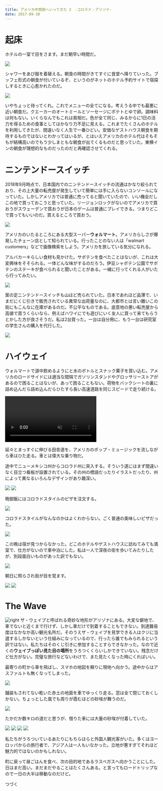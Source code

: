 ```yaml
---
title: アメリカ中西部へいってきた 2　-コロラド・アリゾナ-
date: 2017-09-30
---
```


# 起床
ホテルの一室で目をさます。まだ朝早い時間だ。

![](https://farm5.staticflickr.com/4457/37591945372_296bf0f8c3_h.jpg)

シャワーをあび服を着替える。朝食の時間がきてすぐに食堂へ降りていった。ブッフェ形式の朝食が付いているぞ、というのがネットのホテル予約サイトで宿探しするときに心惹かれたのだ。

![](https://farm5.staticflickr.com/4465/37591946002_d79b4a6b20_h.jpg)

いやちょっと待ってくれ。これでメニューの全てになる。考えうる中でも最悪に近い朝食だ。クエーカーのオートミールとソーセージにポテトとゆで卵。調味料は何もない。いくらなんでもこれは貧相だ。色が全て同じ、みるからに1日の活力を得るための食事としてはかなり力不足に見える。これまでたくさんのホテルを利用してきたが、間違いなく人生で一番ひどい。安価なゲストハウス朝食を期待するものではないとわかってはいるが、とはいえアメリカのホテル代はそもそもが結構高いのでもう少しまともな朝食が出てくるものだと思っていた。東横インの朝食が理想的なものだったのだと再確認させてくれる。

# ニンテンドースイッチ
2018年9月時点で、日本国内でのニンテンドースイッチの流通はかなり絞られており、その上大量の転売屋が発生していて簡単には手に入らないコンソールになっていた。しかしアメリカでは普通に売ってると聞いていたので、いい機会だしこの地で買っておこうと思っていた。リージョンロックがないのでアメリカで買おうがスウェーデンで買おうが日本のゲームは普通にプレイできる。つまりどこで買ってもいいのだ。買えるところで買おう。

![](https://farm5.staticflickr.com/4509/37591944602_9e92f6cbf7_h.jpg)

アメリカのいたるところにある大型スーパー**ウォルマート**。アメリカらしさが爆発したチェーン店として知られている。行ったことのない人は「walmart customers」などで画像検索をしよう。アメリカを旅している気分になれる。

アルバカーキらしい食材も見かけた。サボテンを食べたことはないが、これは大変興味をそそられる。一体どんな味がするのだろう。伊豆シャボテン公園でサボテンのステーキが食べられると聞いたことがある。一緒に行ってくれる人がいたら行ってみたい。

![](https://farm5.staticflickr.com/4479/37591944072_1b210bb7ff_h.jpg)

案の定ニンテンドースイッチも山ほど売られていた。日本であれほど品薄で、いまだにくじ引きで販売されている異常な出荷量なのに、大都市とは言い難いこの街にもこんなに在庫があるのだ。不公平なものである。底意地の悪い転売屋から高値で買うくらいなら、例えばハワイにでも遊びにいく友人に買って来てもらうとかした方が良さそうだ。私は2台買った。一台は自分用に、もう一台は研究室の学生さんの購入を代行した。

![](https://farm5.staticflickr.com/4471/37591943652_3727e069fb_h.jpg)

# ハイウェイ
ウォルマートで道中飲めるようにと水のボトルとスナック菓子を買い込む。アメリカのロードサイドには適当な間隔でガソリンスタンドやグロッサリーストアがあるので困ることはないが、あって困ることもない。荷物をバックシートの裏に詰め込んだら詰め込んだらひたすら長い高速道路を同じスピードで走り続ける。

<video autoplay loop muted>
  <source src="https://dl.xar.sh/road-abq1.webm" type="video/webm">
  <source src="https://dl.xar.sh/road-abq1.mp4" type="video/mp4">
</video>

延々とまっすぐに伸びる田舎道を、アメリカのポップ・ミュージックを流しながら車はひた走る。車とは偉大な乗り物だ。

途中でニューメキシコ州からコロラド州に突入する。そういう道にはまず間違いなく目立つ看板が設置されている。その州の標語だったりイラストだったり、州によって異なるいろんなデザインがあり趣深い。

![](https://farm5.staticflickr.com/4484/37365557260_10613d5da6_h.jpg)
![](https://farm5.staticflickr.com/4446/37365556380_32a6e5045f_h.jpg)

晩御飯にはコロラドスタイルのピザを注文する。

![](https://farm5.staticflickr.com/4511/37591928982_b2de32e75a_h.jpg)

コロラドスタイルがなんなのかはよくわからない。ごく普通の美味しいピザだった。

![](https://farm5.staticflickr.com/4497/37591928282_f98cea87e8_h.jpg)

この晩は宿が見つからなかった。どこのホテルやゲストハウスに訪ねてみても満室で、仕方がないので車中泊にした。私は一人で深夜の街を歩いてみたりしたが、別段面白いものがあった訳でもない。

![](https://farm5.staticflickr.com/4497/23771312608_fd7c5dc3d1_h.jpg)

朝日に照らされ街が目を覚ます。

![](https://farm5.staticflickr.com/4484/36913821244_f15b68612f_h.jpg)
![](https://farm5.staticflickr.com/4485/36913820944_fa150ac7a2_h.jpg)

# The Wave
![right](https://upload.wikimedia.org/wikipedia/commons/thumb/b/b2/TheWave_1600pixels.jpg/1200px-TheWave_1600pixels.jpg)
ザ・ウェイブと呼ばれる奇妙な地形がアリゾナにある。大変な僻地で、車でないと近くまで行けず、しかし車だけで到着することもできない。到達難易度はなかなか高い観光名所だ。そのうえザ・ウェイブを見学できる人はクジに当選するしかないという仕組みになっているので、行ったら誰でもみられるという訳ではない。私たちはそのくじ引きに参加することすらできなかった。なので近くの**ウェイブっぽい見た目の場所**をうろつくくらいしかできていない。残念だけど仕方がない。完璧な旅行などないわけで、また見たくなった時にくればいい。

最寄りの町から車を飛ばし、スマホの地図を頼りに現地へ向かう。途中からはアスファルトも無くなってしまった。

![](https://farm5.staticflickr.com/4511/37624462541_3dd37b5261_h.jpg)

舗装もされてない乾いた赤土の地面を車でゆっくり走る。窓は全て閉じておくしかない。ちょっとした風でも周りが霞むほどの砂埃が舞うのだ。

![](https://farm5.staticflickr.com/4481/37624467971_3f519e5c1e_h.jpg)

たかだか数キロの道だと思うが、借りた車には大量の砂埃が付着していた。

![](https://farm5.staticflickr.com/4458/37365499560_d9c4fea36a_h.jpg)
![](https://farm5.staticflickr.com/4502/37365502520_47e5a1e494_h.jpg)
![](https://farm5.staticflickr.com/4495/37365500690_30d94ad8a4_h.jpg)
![](https://farm5.staticflickr.com/4448/37365498000_c2638bb116_h.jpg)

私たちがうろついているあたりにもちらほらと外国人観光客がいた。多くはヨーロッパからの旅行者で、アジア人は一人もいなかった。立地が悪すぎてそれほど魅力的ではないのかもしれない。

町に戻って昼ごはんを食べ、次の目的地であるラスベガスへ向かうことにした。日はまだ高い。まだまだやることはたくさんある。と言ってもロードトリップなので一日の大半は移動なのだけど。

つづく